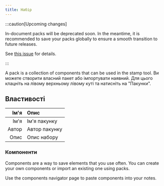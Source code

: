 ```yaml
---
title: Набір
---
```


:::caution[Upcoming changes]

In-document packs will be deprecated soon. In the meantime, it is recommended to save your packs globally to ensure a smooth transition to future releases.

See [this issue](https://github.com/LinwoodDev/Butterfly/issues/805) for details.

:::

A pack is a collection of components that can be used in the stamp tool. Ви можете створити власний пакет або імпортувати наявний. Для цього клацніть на лівому верхньому лівому куті та натисніть на "Пакунки".

## Властивості

|  Ім'я | Опис          |
| ----: | :------------ |
|  Ім'я | Ім'я пакунку  |
| Автор | Автор пакунку |
|  Опис | Опис набору   |

### Компоненти

Components are a way to save elements that you use often. You can create your own components or import an existing one using packs.

Use the components navigator page to paste components into your notes.
